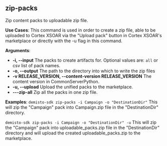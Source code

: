 ## zip-packs

Zip content packs to uploadable zip file.

**Use Cases**:
This command is used in order to create a zip file, able to be uploaded to Cortex XSOAR via the
"Upload pack" button in Cortex XSOAR's marketplace or directly with the -u flag in this command.

**Arguments**:
* **-i, --input**
  The packs to create artifacts for. Optional values are: `all` or csv list of pack names.
* **-o, --output**
  The path to the directory into which to write the zip files
* **-v RELEASE_VERSION, --content-version RELEASE_VERSION**
  The content version in CommonServerPython.
* **-u, --upload**
  Upload the unified packs to the marketplace.
* **---zip-all**
  Zip all the packs in one zip file.

**Examples**:
`demisto-sdk zip-packs -i Campaign -o "DestinationDir"`
This will zip the "Campaign" pack into Campaign.zip file in the "DestinationDir" directory.

`demisto-sdk zip-packs -i Campaign -o "DestinationDir" -u`
This will zip the "Campaign" pack into uploadable_packs.zip file in the "DestinationDir" directory
and will upload the created uploadable_packs.zip to the marketplace.
